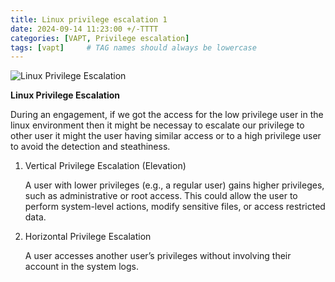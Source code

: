 ```yaml
---
title: Linux privilege escalation 1
date: 2024-09-14 11:23:00 +/-TTTT
categories: [VAPT, Privilege escalation]
tags: [vapt]     # TAG names should always be lowercase
---  
```


![Linux Privilege Escalation](https://drive.google.com/thumbnail?id=1nIMK1FDAXIWsP9plB_pYse_LMZOFul7Q&sz=w500)  


**Linux Privilege Escalation**  

During an engagement, if we got the access for the low privilege user in the linux environment then it might be necessay to escalate our privilege to other user it might the user having similar access or to a high privilege user to avoid the detection and steathiness.  

1. Vertical Privilege Escalation (Elevation)
   
   A user with lower privileges (e.g., a regular user) gains higher privileges, such as administrative or root access.
   This could allow the user to perform system-level actions, modify sensitive files, or access restricted data.

2. Horizontal Privilege Escalation
   
   A user accesses another user’s privileges without involving their account in the system logs.


